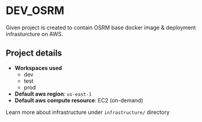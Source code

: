 # **DEV_OSRM**

Given project is created to contain OSRM base docker image & deployment infrasturcture on AWS.

## **Project details**

* **Workspaces used**
    * dev
    * test
    * prod
* **Default aws region**: `us-east-1`
* **Default aws compute resource**: EC2 (on-demand)

Learn more about infrastructure under `infrastructure/` directory